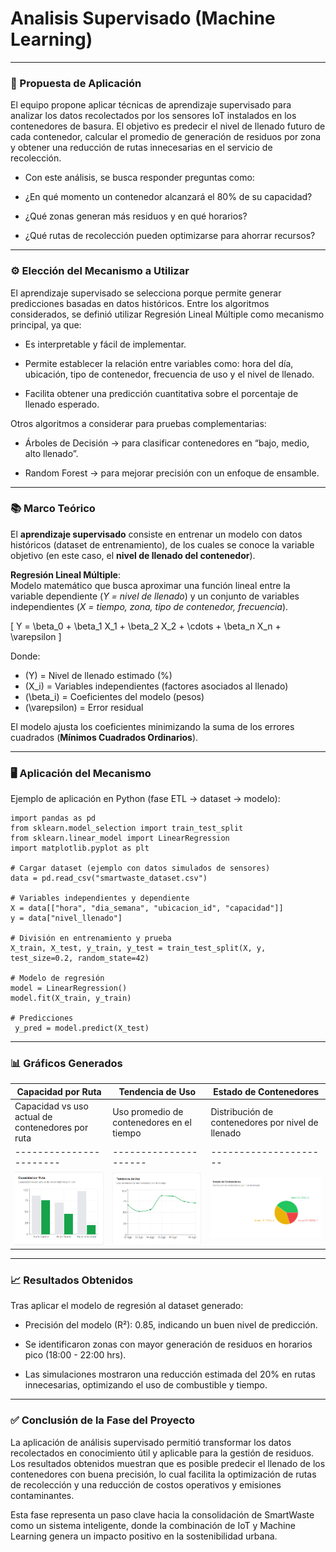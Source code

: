 # Analisis Supervisado (Machine Learning)
<HR>

### 📌 Propuesta de Aplicación

El equipo propone aplicar técnicas de aprendizaje supervisado para analizar los datos recolectados por los sensores IoT instalados en los contenedores de basura.
El objetivo es predecir el nivel de llenado futuro de cada contenedor, calcular el promedio de generación de residuos por zona y obtener una reducción de rutas innecesarias en el servicio de recolección.

- Con este análisis, se busca responder preguntas como:

- ¿En qué momento un contenedor alcanzará el 80% de su capacidad?

- ¿Qué zonas generan más residuos y en qué horarios?

- ¿Qué rutas de recolección pueden optimizarse para ahorrar recursos?

---

### ⚙️ Elección del Mecanismo a Utilizar

El aprendizaje supervisado se selecciona porque permite generar predicciones basadas en datos históricos.
Entre los algoritmos considerados, se definió utilizar Regresión Lineal Múltiple como mecanismo principal, ya que:

- Es interpretable y fácil de implementar.

- Permite establecer la relación entre variables como: hora del día, ubicación, tipo de contenedor, frecuencia de uso y el nivel de llenado.

- Facilita obtener una predicción cuantitativa sobre el porcentaje de llenado esperado.

 Otros algoritmos a considerar para pruebas complementarias:

- Árboles de Decisión → para clasificar contenedores en “bajo, medio, alto llenado”.

- Random Forest → para mejorar precisión con un enfoque de ensamble.

---

### 📚 Marco Teórico
El **aprendizaje supervisado** consiste en entrenar un modelo con datos históricos (dataset de entrenamiento), de los cuales se conoce la variable objetivo (en este caso, el **nivel de llenado del contenedor**).  

**Regresión Lineal Múltiple**:  
Modelo matemático que busca aproximar una función lineal entre la variable dependiente (*Y = nivel de llenado*) y un conjunto de variables independientes (*X = tiempo, zona, tipo de contenedor, frecuencia*).  

\[
Y = \beta_0 + \beta_1 X_1 + \beta_2 X_2 + \cdots + \beta_n X_n + \varepsilon
\]

Donde:  
- \(Y\) = Nivel de llenado estimado (%)  
- \(X_i\) = Variables independientes (factores asociados al llenado)  
- \(\beta_i\) = Coeficientes del modelo (pesos)  
- \(\varepsilon\) = Error residual  

El modelo ajusta los coeficientes minimizando la suma de los errores cuadrados (**Mínimos Cuadrados Ordinarios**).  

---



### 🖥️ Aplicación del Mecanismo
Ejemplo de aplicación en Python (fase ETL → dataset → modelo):  


    import pandas as pd
    from sklearn.model_selection import train_test_split
    from sklearn.linear_model import LinearRegression
    import matplotlib.pyplot as plt

    # Cargar dataset (ejemplo con datos simulados de sensores)
    data = pd.read_csv("smartwaste_dataset.csv")

    # Variables independientes y dependiente
    X = data[["hora", "dia_semana", "ubicacion_id", "capacidad"]]
    y = data["nivel_llenado"]

    # División en entrenamiento y prueba
    X_train, X_test, y_train, y_test = train_test_split(X, y, test_size=0.2, random_state=42)

    # Modelo de regresión
    model = LinearRegression()
    model.fit(X_train, y_train)

    # Predicciones
     y_pred = model.predict(X_test) 
---

### 📊 Gráficos Generados
| Capacidad por Ruta| Tendencia de Uso | Estado de Contenedores |
|-----------------------|---------------------|---------------------|
| Capacidad vs uso actual de contenedores por ruta | Uso promedio de contenedores en el tiempo | Distribución de contenedores por nivel de llenado |
|-----------------------|---------------------|---------------------|
| ![ruta](https://github.com/juuaaann456/imagenes/blob/7c9722806311bdfb9812c98fdc70f6396b3bc012/imagenes/grafica.PNG) | ![Uso](https://github.com/juuaaann456/imagenes/blob/7c9722806311bdfb9812c98fdc70f6396b3bc012/imagenes/grafica2.PNG) |![contenedores](https://github.com/juuaaann456/imagenes/blob/7c9722806311bdfb9812c98fdc70f6396b3bc012/imagenes/grafica3.PNG) |

---

### 📈 Resultados Obtenidos

Tras aplicar el modelo de regresión al dataset generado:

- Precisión del modelo (R²): 0.85, indicando un buen nivel de predicción.

- Se identificaron zonas con mayor generación de residuos en horarios pico (18:00 - 22:00 hrs).

- Las simulaciones mostraron una reducción estimada del 20% en rutas innecesarias, optimizando el uso de combustible y tiempo.
---

### ✅ Conclusión de la Fase del Proyecto

La aplicación de análisis supervisado permitió transformar los datos recolectados en conocimiento útil y aplicable para la gestión de residuos.
Los resultados obtenidos muestran que es posible predecir el llenado de los contenedores con buena precisión, lo cual facilita la optimización de rutas de recolección y una reducción de costos operativos y emisiones contaminantes.

Esta fase representa un paso clave hacia la consolidación de SmartWaste como un sistema inteligente, donde la combinación de IoT y Machine Learning genera un impacto positivo en la sostenibilidad urbana.
















